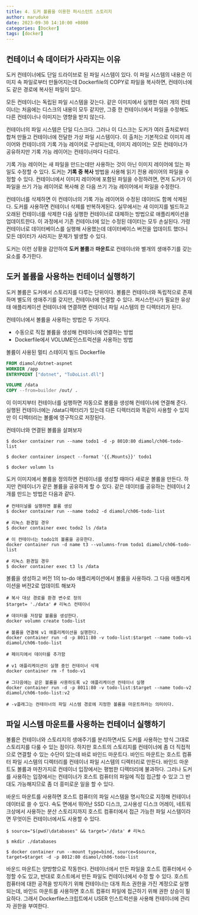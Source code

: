 ```yaml
---
title: 4. 도커 볼륨을 이용한 퍼시스턴트 스토리지
author: maruduke
date: 2023-09-30 14:10:00 +0800
categories: [Docker]
tags: [docker]
---
```


## 컨테이너 속 데이터가 사라지는 이유

도커 컨테이너에도 단일 드라이브로 된 파일 시스템이 있다. 이 파일 시스템의 내용은 이미지 속 파일로부터 만들어지는데 Dockerfile의 COPY로 파일을 복사하면, 컨테이너에도 같은 경로에 복사된 파일이 있다.
  
모든 컨테이너는 독립된 파일 시스템을 갖는다. 같은 이미지에서 실행한 여러 개의 컨테이너는 처음에는 디스크의 내용이 모두 같지만, 그중 한 컨테이너에서 파일을 수정해도 다른 컨테이너나 이미지는 영향을 받지 않는다.
  
컨테이너의 파일 시스템은 단일 디스크다. 그러나 이 디스크는 도커가 여러 출처로부터 합쳐 만들고 컨테이너에 전달한 가상 파일 시스템이다. 이 출처는 기본적으로 이미지 레이어와 컨테이너의 기록 가능 레이어로 구성되는데, 이미지 레이어는 모든 컨테이너가 공유하지만 기록 가능 레이어는 컨테이너마다 다르다.

  
기록 가능 레이어는 새 파일을 만드는데만 사용하는 것이 아닌 이미지 레이어에 있는 파일도 수정할 수 있다. 도커는 **기록 중 복사** 방법을 사용해 읽기 전용 레이어의 파일을 수정할 수 있다. 컨테이너에서 이미지 레이어에 포함된 파일을 수정하려면, 먼저 도커가 이 파일을 쓰기 가능 레이어로 복사해 온 다음 쓰기 가능 레이어에서 파일을 수정한다.

컨테이너를 삭제하면 이 컨테이너의 기록 가능 레이어와 수정된 데이터도 함께 삭제된다. 도커를 사용하면 컨테이너 삭제를 반복하게된다. 실무에서는 새 이미지를 빌드하고 오래된 컨테이너를 삭제한 다음 실행한 컨테이너로 대체하는 방법으로 애플리케이션을 업데이트한다. 이 과정에서 기존 컨테이너에 있는 수정된 데이터는 모두 손실된다. 가령 컨테이너로 데이터베이스를 실행해 사용했는데 데이터베이스 버전을 업데이트 했더니 모든 데이터가 사라지는 문제가 발생할 수 있다.
  
도커는 이런 상황을 감안하여 **도커 볼륨**과 **마운트**로 컨테이너와 별개의 생애주기를 갖는 요소를 추가한다.


## 도커 볼륨을 사용하는 컨테이너 실행하기

도커 볼륨은 도커에서  스토리지를 다루는 단위이다. 볼륨은 컨테이너와 독립적으로 존재하며 별도의 생애주기를 갖지만, 컨테이너에 연결할 수 있다. 퍼시스턴시가 필요한 유상태 애플리케이션 컨테이너에 연결하면 컨테이너 파일 시스템의 한 디렉터리가 된다.

컨테이너에서 볼륨을 사용하는 방법은 두 가지다. 
- 수동으로 직접 볼륨을 생성해 컨테이너에 연결하는 방법
- Dockerfile에서 VOLUME인스트럭션을 사용하는 방법

볼륨이 사용된 멀티 스테이지 빌드 Dockerfile
``` dockerfile
FROM diamol/dotnet-aspnet
WORKDIR /app
ENTRYPOINT ["dotnet", "ToDoList.dll"]

VOLUME /data
COPY --from=builder /out/ .

```

이 이미지부터 컨테이너를 실행하면 자동으로 볼륨을 생성해 컨테이너에 연결해 준다. 실행된 컨테이너에는 /data디렉터리가 있는데 다른 디렉터리와 똑같이 사용할 수 있지만 이 디렉터리는 볼륨에 영구적으로 저장된다.
  
컨테이너와 연결된 볼륨을 살펴보자
``` Console
$ docker container run --name todo1 -d -p 8010:80 diamol/ch06-todo-list

$ docker container inspect --format '{{.Mounts}}' todo1

$ docker volumn ls
```

도커 이미지에서 볼륨을 정의하면 컨테이너를 생성할 때마다 새로운 볼륨을 만든다. 하지만 컨테이너가 같은 볼륨을 공유하게 할 수 있다. 같은 데이터를 공유하는 컨테이너 2개를 만드는 방법은 다음과 같다.
``` console
# 컨테이널를 실행하면 볼륨 생성
$ docker container run --name todo2 -d diamol/ch06-todo-list

# 리눅스 환경일 경우
$ docker container exec todo2 ls /data

# 이 컨테이너는 todo1의 볼륨을 공유한다.
docker container run -d name t3 --volumns-from todo1 diamol/ch06-todo-list

# 리눅스 환경일 경우
$ docker container exec t3 ls /data

```

볼륨을 생성하고 버전 1의 to-do 애플리케이션에서 볼륨을 사용하라. 그 다음 애플리케이션을 버전2로 업데이트 해보자

``` Console
# 복사 대상 경로를 환경 변수로 정의
$target= './data' # 리눅스 컨테이너

# 데이터를 저장할 볼륨을 생성한다.
docker volumn create todo-list

# 볼륨을 연결해 v1 애플리케이션을 실행한다.
docker container run -d -p 8011:80 -v todo-list:$target --name todo-v1 diamol/ch06-todo-list

# 페이지에서 데이터를 추가함

# v1 애플리케이션이 실행 중인 컨테이너 삭제
docker container rm -f todo-v1

# 그다음에는 같은 볼륨을 사용하도록 v2 애플리케이션 컨테이너 실행
docker container run -d -p 8011:80 -v todo-list:$target --name todo-v2 diamol/ch06-todo-list:v2

# -v플래그는 컨테이너의 파일 시스템 경로에 지정한 볼륨을 마운트하라는 의미이다.
```

## 파일 시스템 마운트를 사용하는 컨테이너 실행하기

볼륨은 컨테이너와 스토리지의 생애주기를 분리하면서도 도커를 사용하는 방식 그대로 스토리지를 다룰 수 있는 점이다. 하지만 호스트의 스토리지를 컨테이너에 좀 더 직접적으로 연결할 수 있는 수단이 있는데 바로 바인드 마운트다. 바인드 마운트는 호스트 컴퓨터 파일 시스템의 디렉터리를 컨테이너 파일 시스템의 디렉터리로 만든다. 바인드 마운트도 볼륨과 마찬가지로 컨테이너 입장에서는 평범한 디렉터리에 불과하다. 그러나 도커를 사용하는 입장에서는 컨테이너가 호스트 컴퓨터의 파일에 직접 접근할 수 있고 그 반대도 가능해지므로 좀 더 흥미로운 일을 할 수 있다.  

바운드 마운트를 사용하면 호스트 컴퓨터의 파일 시스템을 명시적으로 지정해 컨테이너 데이터로 쓸 수 있다. 속도 면에서 뛰어난 SSD 디스크, 고사용성 디스크 어레이, 네트워크상에서 사용하는 분산 스토리지까지 호스트 컴퓨터에서 접근 가능한 파일 시스템이라면 무엇이든 컨테이너에서도 사용할 수 있다.

``` Console
$ source="$(pwd)\databases" && target='/data' # 리눅스

$ mkdir ./databases

$ docker container run --mount type=bind, source=$source, target=$target -d -p 8012:80 diamol/ch06-todo-list

```

바운드 마운트는 양방향으로 작동한다. 컨테이너에서 만든 파일을 호스트 컴퓨터에서 수정할 수도 있고, 반대로 호스트에서 만든 파일도 컨테이너에서 수정 할 수 있다. 호스트 컴퓨터에 대한 공격을 방지하기 위해 컨테이너는 대개 최소 권한을 가진 계정으로 실행되는데, 바인드 마운트를 사용하면 호스트 컴퓨터 파일에 접근하기 위해 권한 상승이 필요하다. 그래서 Dockerfile스크립트에서 USER 인스트럭션을 사용해 컨테이너에 관리자 권한을 부여한다.









